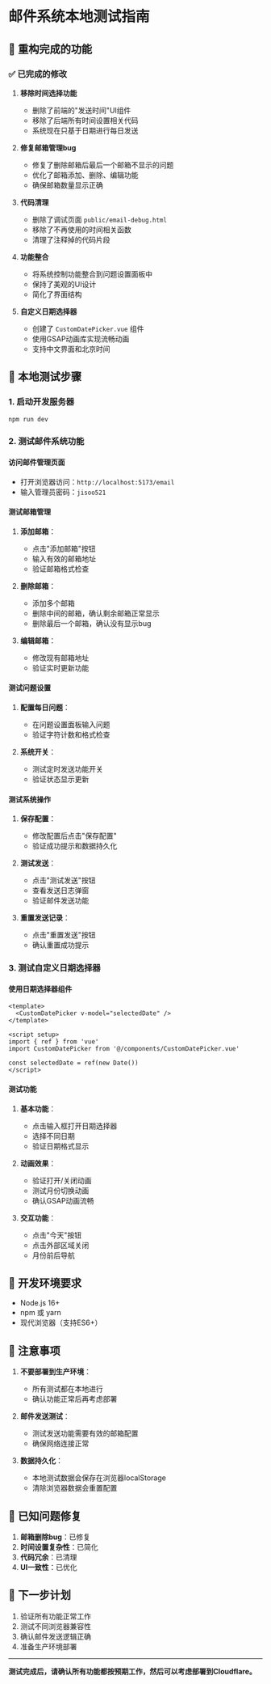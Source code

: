 # 邮件系统本地测试指南

## 🎯 重构完成的功能

### ✅ 已完成的修改

1. **移除时间选择功能**
   - 删除了前端的"发送时间"UI组件
   - 移除了后端所有时间设置相关代码
   - 系统现在只基于日期进行每日发送

2. **修复邮箱管理bug**
   - 修复了删除邮箱后最后一个邮箱不显示的问题
   - 优化了邮箱添加、删除、编辑功能
   - 确保邮箱数量显示正确

3. **代码清理**
   - 删除了调试页面 `public/email-debug.html`
   - 移除了不再使用的时间相关函数
   - 清理了注释掉的代码片段

4. **功能整合**
   - 将系统控制功能整合到问题设置面板中
   - 保持了美观的UI设计
   - 简化了界面结构

5. **自定义日期选择器**
   - 创建了 `CustomDatePicker.vue` 组件
   - 使用GSAP动画库实现流畅动画
   - 支持中文界面和北京时间

## 🧪 本地测试步骤

### 1. 启动开发服务器
```bash
npm run dev
```

### 2. 测试邮件系统功能

#### 访问邮件管理页面
- 打开浏览器访问：`http://localhost:5173/email`
- 输入管理员密码：`jisoo521`

#### 测试邮箱管理
1. **添加邮箱**：
   - 点击"添加邮箱"按钮
   - 输入有效的邮箱地址
   - 验证邮箱格式检查

2. **删除邮箱**：
   - 添加多个邮箱
   - 删除中间的邮箱，确认剩余邮箱正常显示
   - 删除最后一个邮箱，确认没有显示bug

3. **编辑邮箱**：
   - 修改现有邮箱地址
   - 验证实时更新功能

#### 测试问题设置
1. **配置每日问题**：
   - 在问题设置面板输入问题
   - 验证字符计数和格式检查

2. **系统开关**：
   - 测试定时发送功能开关
   - 验证状态显示更新

#### 测试系统操作
1. **保存配置**：
   - 修改配置后点击"保存配置"
   - 验证成功提示和数据持久化

2. **测试发送**：
   - 点击"测试发送"按钮
   - 查看发送日志弹窗
   - 验证邮件发送功能

3. **重置发送记录**：
   - 点击"重置发送"按钮
   - 确认重置成功提示

### 3. 测试自定义日期选择器

#### 使用日期选择器组件
```vue
<template>
  <CustomDatePicker v-model="selectedDate" />
</template>

<script setup>
import { ref } from 'vue'
import CustomDatePicker from '@/components/CustomDatePicker.vue'

const selectedDate = ref(new Date())
</script>
```

#### 测试功能
1. **基本功能**：
   - 点击输入框打开日期选择器
   - 选择不同日期
   - 验证日期格式显示

2. **动画效果**：
   - 验证打开/关闭动画
   - 测试月份切换动画
   - 确认GSAP动画流畅

3. **交互功能**：
   - 点击"今天"按钮
   - 点击外部区域关闭
   - 月份前后导航

## 🔧 开发环境要求

- Node.js 16+
- npm 或 yarn
- 现代浏览器（支持ES6+）

## 📝 注意事项

1. **不要部署到生产环境**：
   - 所有测试都在本地进行
   - 确认功能正常后再考虑部署

2. **邮件发送测试**：
   - 测试发送功能需要有效的邮箱配置
   - 确保网络连接正常

3. **数据持久化**：
   - 本地测试数据会保存在浏览器localStorage
   - 清除浏览器数据会重置配置

## 🐛 已知问题修复

1. **邮箱删除bug**：已修复
2. **时间设置复杂性**：已简化
3. **代码冗余**：已清理
4. **UI一致性**：已优化

## 🚀 下一步计划

1. 验证所有功能正常工作
2. 测试不同浏览器兼容性
3. 确认邮件发送逻辑正确
4. 准备生产环境部署

---

**测试完成后，请确认所有功能都按预期工作，然后可以考虑部署到Cloudflare。**
